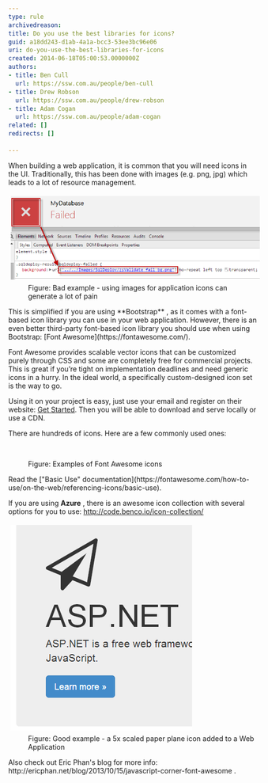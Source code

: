 ```yaml
---
type: rule
archivedreason: 
title: Do you use the best libraries for icons?
guid: a18dd243-d1ab-4a1a-bcc3-53ee3bc96e06
uri: do-you-use-the-best-libraries-for-icons
created: 2014-06-18T05:00:53.0000000Z
authors:
- title: Ben Cull
  url: https://ssw.com.au/people/ben-cull
- title: Drew Robson
  url: https://ssw.com.au/people/drew-robson
- title: Adam Cogan
  url: https://ssw.com.au/people/adam-cogan
related: []
redirects: []

---
```


When building a web application, it is common that you will need icons in the UI. Traditionally, this has been done with images (e.g. png, jpg) which leads to a lot of resource management.

<!--endintro-->
<dl class="badImage"><dt> 
      <img alt="23-06-2014 11-20-02 AM.png" src="23-06-2014 11-20-02 AM.png" style="margin:5px;width:550px;"> 
   </dt><dd>Figure: Bad example - using images for application icons can generate a lot of pain<br></dd></dl>
This is simplified if you are using  **Bootstrap** , as it comes with a font-based icon library you can use in your web application. However, there is an even better third-party font-based icon library you should use when using Bootstrap:     [Font Awesome](https://fontawesome.com/).

Font Awesome provides scalable vector icons that can be customized purely through CSS and some are completely free for commercial projects. This is great if you’re tight on implementation deadlines and need generic icons in a hurry. In the ideal world, a specifically custom-designed icon set is the way to go.

Using it on your project is easy, just use your email and register on their website: [Get Started](https://fontawesome.com/start). Then you will be able to download and serve locally or use a CDN.

There are hundreds of icons. Here are a few commonly used ones:
<dl class="image"><dt><p><i id="yui_3_17_2_1_1403220586594_514" class="fa fa-trash-o fa-4x"> </i> 
         <i class="fa fa-plus fa-4x"></i> 
         <i id="yui_3_17_2_1_1403220586594_665" class="fa fa-refresh fa-4x"></i> 
         <i id="yui_3_17_2_1_1403220586594_667" class="fa fa-ok fa-4x"></i> 
         <i class="fa fa-remove fa-4x"></i> 
         <i class="fa fa-code fa-4x"></i> 
         <i class="fa fa-cloud-download fa-4x"> </i> 
         <br></p></dt><dd>Figure: Examples of Font Awesome icons<br></dd></dl>Read the  ["Basic Use" documentation](https://fontawesome.com/how-to-use/on-the-web/referencing-icons/basic-use).

If you are using  **Azure** , there is an awesome icon collection with several options for you to use: http://code.benco.io/icon-collection/

<dl class="image"><dt> 
         <img alt="18-06-2014 2-33-45 PM.png" src="18-06-2014 2-33-45 PM.png" style="margin:5px;">  
      </dt><dd>Figure: Good example - a 5x scaled paper plane icon added to a Web Application<br></dd></dl>
Also check out Eric Phan's blog for more info: http://ericphan.net/blog/2013/10/15/javascript-corner-font-awesome .
